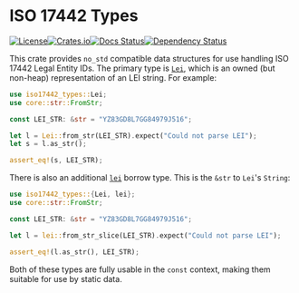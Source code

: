 # ISO 17442 Types

[![License][license-image]][license-link]<!--
-->[![Crates.io][crate-image]][crate-link]<!--
-->[![Docs Status][docs-image]][docs-link]<!--
-->[![Dependency Status][deps-image]][deps-link]

This crate provides `no_std` compatible data structures for use handling ISO 17442 Legal Entity IDs. The primary type is [`Lei`](crate::Lei), which is an owned (but non-heap) representation of an LEI string. For example:

```rust
use iso17442_types::Lei;
use core::str::FromStr;

const LEI_STR: &str = "YZ83GD8L7GG84979J516";

let l = Lei::from_str(LEI_STR).expect("Could not parse LEI");
let s = l.as_str();

assert_eq!(s, LEI_STR);
```

There is also an additional [`lei`](crate::lei) borrow type. This is the `&str` to `Lei`'s `String`:

```rust
use iso17442_types::{Lei, lei};
use core::str::FromStr;

const LEI_STR: &str = "YZ83GD8L7GG84979J516";

let l = lei::from_str_slice(LEI_STR).expect("Could not parse LEI");

assert_eq!(l.as_str(), LEI_STR);
```

Both of these types are fully usable in the `const` context, making them suitable for use by static data.

[license-link]: ../LICENSE
[license-image]: https://img.shields.io/github/license/jcape/iso17442?style=flat-square
[crate-image]: https://img.shields.io/crates/v/iso17442-types.svg?style=flat-square
[crate-link]: https://crates.io/crates/iso17442-types
[docs-image]: https://img.shields.io/docsrs/iso17442-types?style=flat-square
[docs-link]: https://docs.rs/crate/iso17442-types
[deps-image]: https://deps.rs/crate/iso17442-types/0.1.0/status.svg?style=flat-square
[deps-link]: https://deps.rs/crate/iso17442-types/0.1.0
